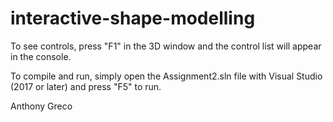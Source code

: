 # interactive-shape-modelling
To see controls, press "F1" in the 3D window and the control list will appear in the console.

To compile and run, simply open the Assignment2.sln file with Visual Studio (2017 or later) and press "F5" to run.

Anthony Greco
